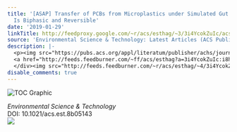 ```yaml
---
title: '[ASAP] Transfer of PCBs from Microplastics under Simulated Gut Fluid Conditions
  Is Biphasic and Reversible'
date: '2019-01-29'
linkTitle: http://feedproxy.google.com/~r/acs/esthag/~3/3i4YcokZuIc/acs.est.8b05143
source: 'Environmental Science & Technology: Latest Articles (ACS Publications)'
description: |-
  <p><img src="https://pubs.acs.org/appl/literatum/publisher/achs/journals/content/esthag/0/esthag.ahead-of-print/acs.est.8b05143/20190129/images/medium/es-2018-051437_0004.gif" alt="TOC Graphic"/></p><div><cite>Environmental Science & Technology</cite></div><div>DOI: 10.1021/acs.est.8b05143</div><div class="feedflare">
  <a href="http://feeds.feedburner.com/~ff/acs/esthag?a=3i4YcokZuIc:i8heOv7DTYs:yIl2AUoC8zA"><img src="http://feeds.feedburner.com/~ff/acs/esthag?d=yIl2AUoC8zA" border="0"></img></a>
  </div><img src="http://feeds.feedburner.com/~r/acs/esthag/~4/3i4YcokZuIc" height="1" width="1" ...
disable_comments: true
---
```

<p><img src="https://pubs.acs.org/appl/literatum/publisher/achs/journals/content/esthag/0/esthag.ahead-of-print/acs.est.8b05143/20190129/images/medium/es-2018-051437_0004.gif" alt="TOC Graphic"/></p><div><cite>Environmental Science & Technology</cite></div><div>DOI: 10.1021/acs.est.8b05143</div><div class="feedflare">
<a href="http://feeds.feedburner.com/~ff/acs/esthag?a=3i4YcokZuIc:i8heOv7DTYs:yIl2AUoC8zA"><img src="http://feeds.feedburner.com/~ff/acs/esthag?d=yIl2AUoC8zA" border="0"></img></a>
</div><img src="http://feeds.feedburner.com/~r/acs/esthag/~4/3i4YcokZuIc" height="1" width="1" ...